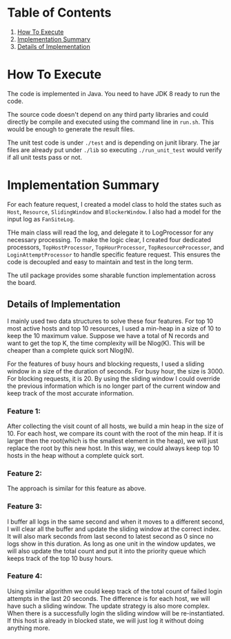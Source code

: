 # Table of Contents
1. [How To Execute](README.md#how-to-execute)
2. [Implementation Summary](README.md#implementation-summary)
3. [Details of Implementation](README.md#details-of-implementation)

# How To Execute

The code is implemented in Java. You need to have JDK 8 ready to run the code.

The source code doesn't depend on any third party libraries and could directly be compile and executed using the command line in `run.sh`. This would be enough to generate the result files.

The unit test code is under `./test` and is depending on junit library. The jar files are already put under `./lib` so executing `./run_unit_test` would verify if all unit tests pass or not. 

# Implementation Summary

For each feature request, I created a model class to hold the states such as `Host`, `Resource`, `SlidingWindow` and `BlockerWindow`. I also had a model for the input log as `FanSiteLog`.

THe main class will read the log, and delegate it to LogProcessor for any necessary processing. To make the logic clear, I created four dedicated processors, `TopHostProcessor`, `TopHourProcessor`, `TopResourceProcessor`, and `LoginAttemptProcessor` to handle specific feature request. This ensures the code is decoupled and easy to maintain and test in the long term.

The util package provides some sharable function implementation across the board.

## Details of Implementation
I mainly used two data structures to solve these four features. For top 10 most active hosts and top 10 resources, I used a min-heap in a size of 10 to keep the 10 maximum value. Suppose we have a total of N records and want to get the top K, the time complexity will be Nlog(K). This will be cheaper than a complete quick sort Nlog(N).

For the features of busy hours and blocking requests, I used a sliding window in a size of the duration of seconds. For busy hour, the size is 3000. For blocking requests, it is 20. By using the sliding window I could override the previous information which is no longer part of the current window and keep track of the most accurate information.  

### Feature 1: 
After collecting the visit count of all hosts, we build a min heap in the size of 10. For each host, we compare its count with the root of the min heap. If it is larger then the root(which is the smallest element in the heap), we will just replace the root by this new host. In this way, we could always keep top 10 hosts in the heap without a complete quick sort.

### Feature 2: 
The approach is similar for this feature as above.

### Feature 3:
I buffer all logs in the same second and when it moves to a different second, I will clear all the buffer and update the sliding window at the correct index. It will also mark seconds from last second to latest second as 0 since no logs show in this duration.
As long as one unit in the window updates, we will also update the total count and put it into the priority queue which keeps track of the top 10 busy hours. 

### Feature 4: 
Using similar algorithm we could keep track of the total count of failed login attempts in the last 20 seconds. The difference is for each host, we will have such a sliding window. The update strategy is also more complex. When there is a successfully login the sliding window will be re-instantiated. If this host is already in blocked state, we will just log it without doing anything more.